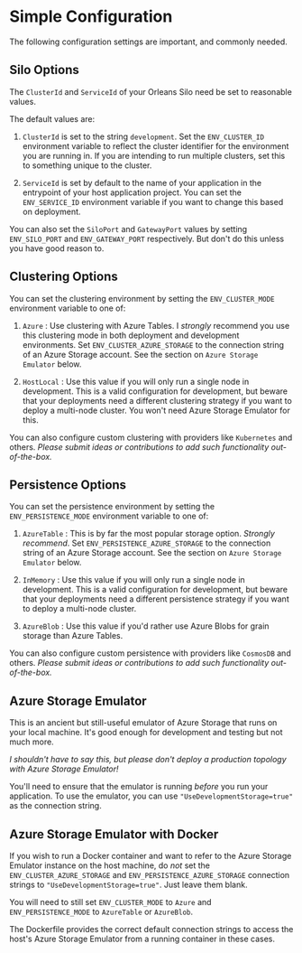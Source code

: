 # Simple Configuration

The following configuration settings are important, and commonly needed.

## Silo Options

The `ClusterId` and `ServiceId` of your Orleans Silo need be set to reasonable values.

The default values are:

1. `ClusterId` is set to the string `development`. Set the `ENV_CLUSTER_ID` environment variable to reflect the cluster identifier for the environment you are running in. If you are intending to run multiple clusters, set this to something unique to the cluster.

1. `ServiceId` is set by default to the name of your application in the entrypoint of your host application project. You can set the `ENV_SERVICE_ID` environment variable if you want to change this based on deployment.

You can also set the `SiloPort` and `GatewayPort` values by setting `ENV_SILO_PORT` and `ENV_GATEWAY_PORT` respectively. But don't do this unless you have good reason to.

## Clustering Options

You can set the clustering environment by setting the `ENV_CLUSTER_MODE` environment variable to one of:
1. `Azure` : Use clustering with Azure Tables. I _strongly_ recommend you use this clustering mode in both deployment and development environments. Set `ENV_CLUSTER_AZURE_STORAGE` to the connection string of an Azure Storage account. See the section on `Azure Storage Emulator` below.

1. `HostLocal` : Use this value if you will only run a single node in development. This is a valid configuration for development, but beware that your deployments need a different clustering strategy if you want to deploy a multi-node cluster. You won't need Azure Storage Emulator for this.

You can also configure custom clustering with providers like `Kubernetes` and others. _Please submit ideas or contributions to add such functionality out-of-the-box._

## Persistence Options
You can set the persistence environment by setting the `ENV_PERSISTENCE_MODE` environment variable to one of:

1. `AzureTable` : This is by far the most popular storage option. _Strongly recommend_. Set `ENV_PERSISTENCE_AZURE_STORAGE` to the connection string of an Azure Storage account. See the section on `Azure Storage Emulator` below.

1. `InMemory` : Use this value if you will only run a single node in development. This is a valid configuration for development, but beware that your deployments need a different persistence strategy if you want to deploy a multi-node cluster.

1. `AzureBlob` : Use this value if you'd rather use Azure Blobs for grain storage than Azure Tables.

You can also configure custom persistence with providers like `CosmosDB` and others. _Please submit ideas or contributions to add such functionality out-of-the-box._

## Azure Storage Emulator

This is an ancient but still-useful emulator of Azure Storage that runs on your local machine. It's good enough for development and testing but not much more.

_I shouldn't have to say this, but please don't deploy a production topology with Azure Storage Emulator!_

You'll need to ensure that the emulator is running *before* you run your application. To use the emulator, you can use `"UseDevelopmentStorage=true"` as the connection string.

## Azure Storage Emulator with Docker 

If you wish to run a Docker container and want to refer to the Azure Storage Emulator instance on the host machine, do _not_ set the `ENV_CLUSTER_AZURE_STORAGE` and `ENV_PERSISTENCE_AZURE_STORAGE` connection strings to `"UseDevelopmentStorage=true"`. Just leave them blank.

You will need to still set `ENV_CLUSTER_MODE` to `Azure` and `ENV_PERSISTENCE_MODE` to `AzureTable` or `AzureBlob`.

The Dockerfile provides the correct default connection strings to access the host's Azure Storage Emulator from a running container in these cases.
